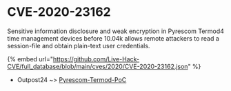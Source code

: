 # CVE-2020-23162

Sensitive information disclosure and weak encryption in Pyrescom Termod4 time management devices before 10.04k allows remote attackers to read a session-file and obtain plain-text user credentials.

{% embed url="https://github.com/Live-Hack-CVE/full_database/blob/main/cves/2020/CVE-2020-23162.json" %}


* Outpost24 ~> [Pyrescom-Termod-PoC](https://www.alice-snow.ru/2020/database/cve-2020-23162/pyrescom-termod-poc-outpost24)